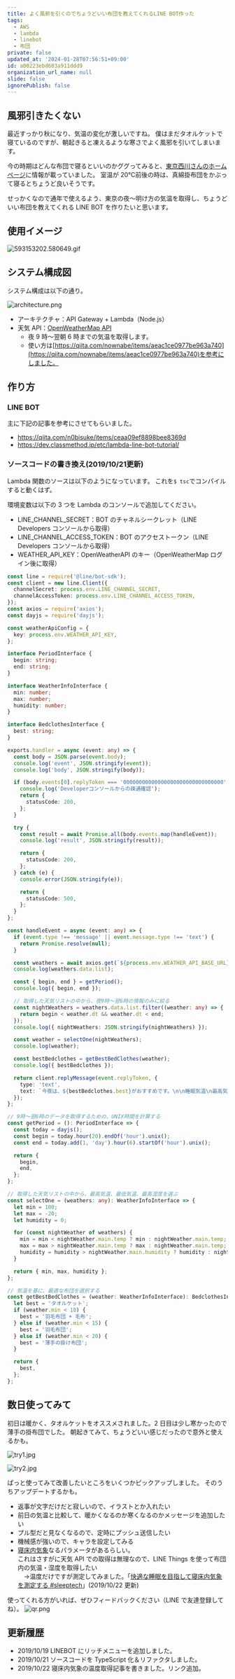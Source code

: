 ```yaml
---
title: よく風邪を引くのでちょうどいい布団を教えてくれるLINE BOT作った
tags:
  - AWS
  - lambda
  - linebot
  - 布団
private: false
updated_at: '2024-01-28T07:56:51+09:00'
id: a00223ebd603a911ddd9
organization_url_name: null
slide: false
ignorePublish: false
---
```

## 風邪引きたくない

最近すっかり秋になり、気温の変化が激しいですね。
僕はまだタオルケットで寝ているのですが、朝起きると凍えるような寒さでよく風邪を引いてしまいます。

今の時期はどんな布団で寝るといいのかググってみると、[東京西川さんのホームページ](https://www.nishikawasangyo.co.jp/column/bedding/20180211180000/)に情報が載っていました。
室温が 20℃前後の時は、真綿掛布団をかぶって寝るとちょうど良いそうです。

せっかくなので通年で使えるよう、東京の夜～明け方の気温を取得し、ちょうどいい布団を教えてくれる LINE BOT を作りたいと思います。

## 使用イメージ

![593153202.580649.gif](https://qiita-image-store.s3.ap-northeast-1.amazonaws.com/0/90087/160fb215-df7d-1953-4c93-f297b55639dc.gif)


## システム構成図

システム構成は以下の通り。

![architecture.png](https://qiita-image-store.s3.ap-northeast-1.amazonaws.com/0/90087/2faa7a76-7bd1-faaf-cc08-a8c73ca1bbd9.png)

- アーキテクチャ：API Gateway + Lambda（Node.js）
- 天気 API：[OpenWeatherMap API](https://openweathermap.org/)
  - 夜 9 時～翌朝 6 時までの気温を取得します。
  - 使い方は[https://qiita.com/nownabe/items/aeac1ce0977be963a740](https://qiita.com/nownabe/items/aeac1ce0977be963a740)を参考にしました。

## 作り方

### LINE BOT

主に下記の記事を参考にさせてもらいました。
- https://qiita.com/n0bisuke/items/ceaa09ef8898bee8369d
- https://dev.classmethod.jp/etc/lambda-line-bot-tutorial/

### ソースコードの書き換え(2019/10/21更新)

Lambda 関数のソースは以下のようになっています。
これを`$ tsc`でコンパイルすると動くはず。

環境変数は以下の 3 つを Lambda のコンソールで追加してください。

- LINE_CHANNEL_SECRET：BOT のチャネルシークレット（LINE Developers コンソールから取得）
- LINE_CHANNEL_ACCESS_TOKEN：BOT のアクセストークン（LINE Developers コンソールから取得）
- WEATHER_API_KEY：OpenWeatherAPI のキー（OpenWeatherMap ログイン後に取得）

```typescript
const line = require('@line/bot-sdk');
const client = new line.Client({
  channelSecret: process.env.LINE_CHANNEL_SECRET,
  channelAccessToken: process.env.LINE_CHANNEL_ACCESS_TOKEN,
});
const axios = require('axios');
const dayjs = require('dayjs');

const weatherApiConfig = {
  key: process.env.WEATHER_API_KEY,
};

interface PeriodInterface {
  begin: string;
  end: string;
}

interface WeatherInfoInterface {
  min: number;
  max: number;
  humidity: number;
}

interface BedclothesInterface {
  best: string;
}

exports.handler = async (event: any) => {
  const body = JSON.parse(event.body);
  console.log('event', JSON.stringify(event));
  console.log('body', JSON.stringify(body));

  if (body.events[0].replyToken === '00000000000000000000000000000000' && body.events[1].replyToken === 'ffffffffffffffffffffffffffffffff') {
    console.log('Developerコンソールからの疎通確認');
    return {
      statusCode: 200,
    };
  }

  try {
    const result = await Promise.all(body.events.map(handleEvent));
    console.log('result', JSON.stringify(result));

    return {
      statusCode: 200,
    };
  } catch (e) {
    console.error(JSON.stringify(e));

    return {
      statusCode: 500,
    };
  }
};

const handleEvent = async (event: any) => {
  if (event.type !== 'message' || event.message.type !== 'text') {
    return Promise.resolve(null);
  }

  const weathers = await axios.get(`${process.env.WEATHER_API_BASE_URL}/forecast?q=tokyo&units=metric&lang=ja&APPID=${weatherApiConfig.key}`);
  console.log(weathers.data.list);

  const { begin, end } = getPeriod();
  console.log({ begin, end });

  // 取得した天気リストの中から、夜9時～翌6時の情報のみに絞る
  const nightWeathers = weathers.data.list.filter((weather: any) => {
    return begin < weather.dt && weather.dt < end;
  });
  console.log({ nightWeathers: JSON.stringify(nightWeathers) });

  const weather = selectOne(nightWeathers);
  console.log(weather);

  const bestBedclothes = getBestBedClothes(weather);
  console.log({ bestBedclothes });

  return client.replyMessage(event.replyToken, {
    type: 'text',
    text: `今夜は、${bestBedclothes.best}がおすすめです。\n\n睡眠気温\n最高気温：${Math.round(weather.max * 10) / 10}℃\n最低気温：${Math.round(weather.min * 10) / 10}℃\n湿度　　：${weather.humidity}%`,
  });
};

// 9時～翌6時のデータを取得するための、UNIX時間を計算する
const getPeriod = (): PeriodInterface => {
  const today = dayjs();
  const begin = today.hour(20).endOf('hour').unix();
  const end = today.add(1, 'day').hour(6).startOf('hour').unix();

  return {
    begin,
    end,
  };
};

// 取得した天気リストの中から、最高気温、最低気温、最高湿度を選ぶ
const selectOne = (weathers: any): WeatherInfoInterface => {
  let min = 100;
  let max = -20;
  let humidity = 0;

  for (const nightWeather of weathers) {
    min = min < nightWeather.main.temp ? min : nightWeather.main.temp;
    max = max > nightWeather.main.temp ? max : nightWeather.main.temp;
    humidity = humidity > nightWeather.main.humidity ? humidity : nightWeather.main.humidity;
  }

  return { min, max, humidity };
};

// 気温を基に、最適な布団を選択する
const getBestBedClothes = (weather: WeatherInfoInterface): BedclothesInterface => {
  let best = 'タオルケット';
  if (weather.min < 10) {
    best = '羽毛布団 + 毛布';
  } else if (weather.min < 15) {
    best = '羽毛布団';
  } else if (weather.min < 20) {
    best = '薄手の掛け布団';
  }

  return {
    best,
  };
};

```

## 数日使ってみて

初日は暖かく、タオルケットをオススメされました。2 日目は少し寒かったので薄手の掛布団でした。
朝起きてみて、ちょうどいい感じだったので意外と使えるかも。

![try1.jpg](https://qiita-image-store.s3.ap-northeast-1.amazonaws.com/0/90087/f350828b-db42-9c8f-d244-3391046300af.jpeg)

![try2.jpg](https://qiita-image-store.s3.ap-northeast-1.amazonaws.com/0/90087/8fa5deab-f650-c1cf-3d84-d47de2b54551.jpeg)

ぱっと使ってみて改善したいところをいくつかピックアップしました。
そのうちアップデートするかも。

- 返事が文字だけだと寂しいので、イラストとか入れたい
- 前日の気温と比較して、暖かくなるのか寒くなるのかメッセージを追加したい
- プル型だと見なくなるので、定時にプッシュ送信したい
- 機械感が強いので、キャラを設定してみる
- [寝床内気象](https://www.nishikawasangyo.co.jp/company/laboratory/kankyo/)なるパラメータがあるらしい。  
  これはさすがに天気 API での取得は無理なので、LINE Things を使って布団内の気温・湿度を取得したい  
　→温度だけですが測定してみました。「[快適な睡眠を目指して寝床内気象を測定する #sleeptech](https://qiita.com/tmisuo0423/items/8e3bba55c3242ba02cc7)」(2019/10/22 更新)

使ってくれる方がいれば、ぜひフィードバックください（LINE で友達登録してね）。
![qr.png](https://qiita-image-store.s3.ap-northeast-1.amazonaws.com/0/90087/3f71050e-0fc5-8261-11c7-bb6b69fc18aa.png)

## 更新履歴
- 2019/10/19 LINEBOT にリッチメニューを追加しました。
- 2019/10/21 ソースコードを TypeScript 化＆リファクタしました。
- 2019/10/22 寝床内気象の温度取得記事を書きました。リンク追加。
